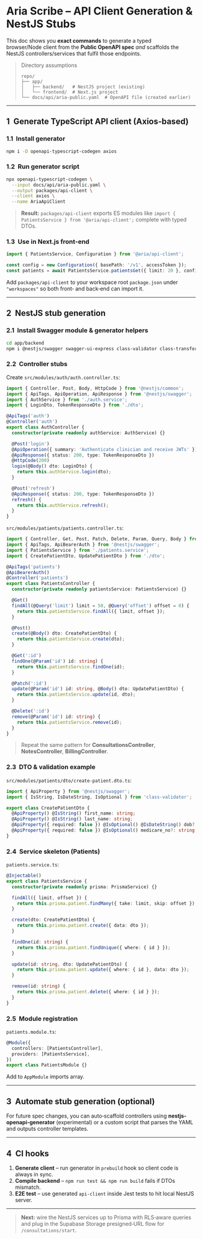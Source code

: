 # Aria Scribe – API Client Generation & NestJS Stubs

This doc shows you **exact commands** to generate a typed browser/Node client from the **Public OpenAPI spec** *and* scaffolds the NestJS controllers/services that fulfil those endpoints.

> Directory assumptions
>
> ```text
> repo/
> ├── app/
> │   ├── backend/   # NestJS project (existing)
> │   └── frontend/  # Next.js project
> └── docs/api/aria-public.yaml  # OpenAPI file (created earlier)
> ```

---

## 1  Generate TypeScript API client (Axios‑based)

### 1.1  Install generator

```bash
npm i -D openapi-typescript-codegen axios
```

### 1.2  Run generator script

```bash
npx openapi-typescript-codegen \
  --input docs/api/aria-public.yaml \
  --output packages/api-client \
  --client axios \
  --name AriaApiClient
```

> **Result:** `packages/api-client` exports ES modules like `import { PatientsService } from '@aria/api-client';` complete with typed DTOs.

### 1.3  Use in Next.js front‑end

```ts
import { PatientsService, Configuration } from '@aria/api-client';

const config = new Configuration({ basePath: '/v1', accessToken });
const patients = await PatientsService.patientsGet({ limit: 20 }, config);
```

Add `packages/api-client` to your workspace root `package.json` under `"workspaces"` so both front‑ and back‑end can import it.

---

## 2  NestJS stub generation

### 2.1  Install Swagger module & generator helpers

```bash
cd app/backend
npm i @nestjs/swagger swagger-ui-express class-validator class-transformer
```

### 2.2  Controller stubs

Create `src/modules/auth/auth.controller.ts`:

```ts
import { Controller, Post, Body, HttpCode } from '@nestjs/common';
import { ApiTags, ApiOperation, ApiResponse } from '@nestjs/swagger';
import { AuthService } from './auth.service';
import { LoginDto, TokenResponseDto } from './dto';

@ApiTags('auth')
@Controller('auth')
export class AuthController {
  constructor(private readonly authService: AuthService) {}

  @Post('login')
  @ApiOperation({ summary: 'Authenticate clinician and receive JWTs' })
  @ApiResponse({ status: 200, type: TokenResponseDto })
  @HttpCode(200)
  login(@Body() dto: LoginDto) {
    return this.authService.login(dto);
  }

  @Post('refresh')
  @ApiResponse({ status: 200, type: TokenResponseDto })
  refresh() {
    return this.authService.refresh();
  }
}
```

`src/modules/patients/patients.controller.ts`:

```ts
import { Controller, Get, Post, Patch, Delete, Param, Query, Body } from '@nestjs/common';
import { ApiTags, ApiBearerAuth } from '@nestjs/swagger';
import { PatientsService } from './patients.service';
import { CreatePatientDto, UpdatePatientDto } from './dto';

@ApiTags('patients')
@ApiBearerAuth()
@Controller('patients')
export class PatientsController {
  constructor(private readonly patientsService: PatientsService) {}

  @Get()
  findAll(@Query('limit') limit = 50, @Query('offset') offset = 0) {
    return this.patientsService.findAll({ limit, offset });
  }

  @Post()
  create(@Body() dto: CreatePatientDto) {
    return this.patientsService.create(dto);
  }

  @Get(':id')
  findOne(@Param('id') id: string) {
    return this.patientsService.findOne(id);
  }

  @Patch(':id')
  update(@Param('id') id: string, @Body() dto: UpdatePatientDto) {
    return this.patientsService.update(id, dto);
  }

  @Delete(':id')
  remove(@Param('id') id: string) {
    return this.patientsService.remove(id);
  }
}
```

> Repeat the same pattern for **ConsultationsController**, **NotesController**, **BillingController**.

### 2.3  DTO & validation example

`src/modules/patients/dto/create-patient.dto.ts`:

```ts
import { ApiProperty } from '@nestjs/swagger';
import { IsString, IsDateString, IsOptional } from 'class-validator';

export class CreatePatientDto {
  @ApiProperty() @IsString() first_name: string;
  @ApiProperty() @IsString() last_name: string;
  @ApiProperty({ required: false }) @IsOptional() @IsDateString() dob?: string;
  @ApiProperty({ required: false }) @IsOptional() medicare_no?: string;
}
```

### 2.4  Service skeleton (Patients)

`patients.service.ts`:

```ts
@Injectable()
export class PatientsService {
  constructor(private readonly prisma: PrismaService) {}

  findAll({ limit, offset }) {
    return this.prisma.patient.findMany({ take: limit, skip: offset });
  }

  create(dto: CreatePatientDto) {
    return this.prisma.patient.create({ data: dto });
  }

  findOne(id: string) {
    return this.prisma.patient.findUnique({ where: { id } });
  }

  update(id: string, dto: UpdatePatientDto) {
    return this.prisma.patient.update({ where: { id }, data: dto });
  }

  remove(id: string) {
    return this.prisma.patient.delete({ where: { id } });
  }
}
```

### 2.5  Module registration

`patients.module.ts`:

```ts
@Module({
  controllers: [PatientsController],
  providers: [PatientsService],
})
export class PatientsModule {}
```

Add to `AppModule` imports array.

---

## 3  Automate stub generation (optional)

For future spec changes, you can auto‑scaffold controllers using **nestjs-openapi-generator** (experimental) or a custom script that parses the YAML and outputs controller templates.

---

## 4  CI hooks

1. **Generate client** – run generator in `prebuild` hook so client code is always in sync.
2. **Compile backend** – `npm run test && npm run build` fails if DTOs mismatch.
3. **E2E test** – use generated `api-client` inside Jest tests to hit local NestJS server.

---

> **Next:** wire the NestJS services up to Prisma with RLS‑aware queries and plug in the Supabase Storage presigned‑URL flow for `/consultations/start`.

